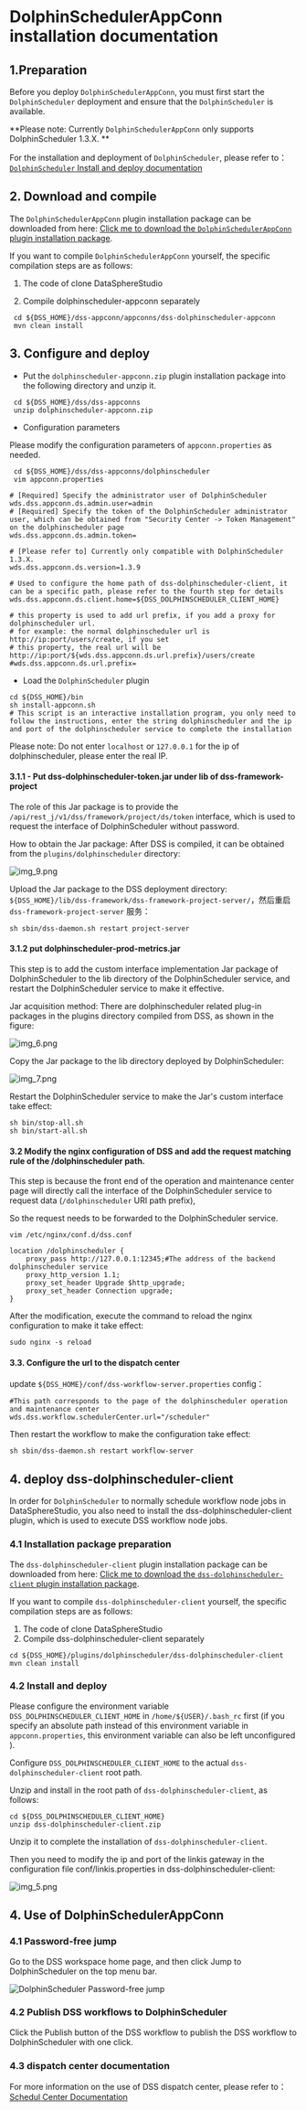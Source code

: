# DolphinSchedulerAppConn installation documentation

## 1.Preparation

Before you deploy `DolphinSchedulerAppConn`, you must first start the `DolphinScheduler` deployment and ensure that the `DolphinScheduler` is available.

**Please note: Currently `DolphinSchedulerAppConn` only supports DolphinScheduler 1.3.X. **

For the installation and deployment of `DolphinScheduler`, please refer to：[`DolphinScheduler` Install and deploy documentation](https://dolphinscheduler.apache.org/en-us/docs/1.3.8/user_doc/standalone-deployment.html)

## 2. Download and compile

The `DolphinSchedulerAppConn` plugin installation package can be downloaded from here: [Click me to download the `DolphinSchedulerAppConn` plugin installation package]().

If you want to compile `DolphinSchedulerAppConn` yourself, the specific compilation steps are as follows:

1. The code of clone DataSphereStudio

2. Compile dolphinscheduler-appconn separately

```shell script 
 cd ${DSS_HOME}/dss-appconn/appconns/dss-dolphinscheduler-appconn
 mvn clean install
```

## 3. Configure and deploy

- Put the `dolphinscheduler-appconn.zip` plugin installation package into the following directory and unzip it.

```shell script 
 cd ${DSS_HOME}/dss/dss-appconns
 unzip dolphinscheduler-appconn.zip
```

- Configuration parameters

Please modify the configuration parameters of `appconn.properties` as needed.

```shell script
 cd ${DSS_HOME}/dss/dss-appconns/dolphinscheduler
 vim appconn.properties
```

```properties
# [Required] Specify the administrator user of DolphinScheduler
wds.dss.appconn.ds.admin.user=admin
# [Required] Specify the token of the DolphinScheduler administrator user, which can be obtained from "Security Center -> Token Management" on the dolphinscheduler page
wds.dss.appconn.ds.admin.token=

# [Please refer to] Currently only compatible with DolphinScheduler 1.3.X.
wds.dss.appconn.ds.version=1.3.9

# Used to configure the home path of dss-dolphinscheduler-client, it can be a specific path, please refer to the fourth step for details
wds.dss.appconn.ds.client.home=${DSS_DOLPHINSCHEDULER_CLIENT_HOME}

# this property is used to add url prefix, if you add a proxy for dolphinscheduler url.
# for example: the normal dolphinscheduler url is http://ip:port/users/create, if you set
# this property, the real url will be http://ip:port/${wds.dss.appconn.ds.url.prefix}/users/create
#wds.dss.appconn.ds.url.prefix=
```

- Load the `DolphinScheduler` plugin

```shell script 
cd ${DSS_HOME}/bin
sh install-appconn.sh
# This script is an interactive installation program, you only need to follow the instructions, enter the string dolphinscheduler and the ip and port of the dolphinscheduler service to complete the installation
```

Please note: Do not enter `localhost` or `127.0.0.1` for the ip of dolphinscheduler, please enter the real IP.

#### 3.1.1 - Put dss-dolphinscheduler-token.jar under lib of dss-framework-project

The role of this Jar package is to provide the `/api/rest_j/v1/dss/framework/project/ds/token` interface, which is used to request the interface of DolphinScheduler without password.

How to obtain the Jar package: After DSS is compiled, it can be obtained from the `plugins/dolphinscheduler` directory:

![img_9.png](../Images/Install_and_Deploy/DolphinschedulerAppConn_deployment/img_9.png)

Upload the Jar package to the DSS deployment directory: `${DSS_HOME}/lib/dss-framework/dss-framework-project-server/`，然后重启 `dss-framework-project-server` 服务：

```shell
sh sbin/dss-daemon.sh restart project-server
```

#### 3.1.2 put dolphinscheduler-prod-metrics.jar

This step is to add the custom interface implementation Jar package of DolphinScheduler to the lib directory of the DolphinScheduler service, and restart the DolphinScheduler service to make it effective.

Jar acquisition method: There are dolphinscheduler related plug-in packages in the plugins directory compiled from DSS, as shown in the figure:

![img_6.png](../Images/Install_and_Deploy/DolphinschedulerAppConn_deployment/img_6.png)

Copy the Jar package to the lib directory deployed by DolphinScheduler:

![img_7.png](../Images/Install_and_Deploy/DolphinschedulerAppConn_deployment/img_7.png)

Restart the DolphinScheduler service to make the Jar's custom interface take effect:

```shell script
sh bin/stop-all.sh
sh bin/start-all.sh
```


#### 3.2 Modify the nginx configuration of DSS and add the request matching rule of the /dolphinscheduler path.

This step is because the front end of the operation and maintenance center page will directly call the interface of the DolphinScheduler service to request data (`/dolphinscheduler` URI path prefix),

So the request needs to be forwarded to the DolphinScheduler service.

```shell script
vim /etc/nginx/conf.d/dss.conf
```

```shell script
location /dolphinscheduler {
    proxy_pass http://127.0.0.1:12345;#The address of the backend dolphinscheduler service
    proxy_http_version 1.1;
    proxy_set_header Upgrade $http_upgrade;
    proxy_set_header Connection upgrade;
}
```

After the modification, execute the command to reload the nginx configuration to make it take effect:

```shell script
sudo nginx -s reload
```

#### 3.3. Configure the url to the dispatch center

update `${DSS_HOME}/conf/dss-workflow-server.properties` config：

```properties
#This path corresponds to the page of the dolphinscheduler operation and maintenance center
wds.dss.workflow.schedulerCenter.url="/scheduler"
```

Then restart the workflow to make the configuration take effect:

```shell script
sh sbin/dss-daemon.sh restart workflow-server
```

## 4. deploy dss-dolphinscheduler-client

In order for `DolphinScheduler` to normally schedule workflow node jobs in DataSphereStudio, you also need to install the dss-dolphinscheduler-client plugin, which is used to execute DSS workflow node jobs.

### 4.1 Installation package preparation

The `dss-dolphinscheduler-client` plugin installation package can be downloaded from here: [Click me to download the `dss-dolphinscheduler-client` plugin installation package]().

If you want to compile `dss-dolphinscheduler-client` yourself, the specific compilation steps are as follows:

1. The code of clone DataSphereStudio
2. Compile dss-dolphinscheduler-client separately

```shell script 
cd ${DSS_HOME}/plugins/dolphinscheduler/dss-dolphinscheduler-client
mvn clean install
```

### 4.2 Install and deploy

Please configure the environment variable `DSS_DOLPHINSCHEDULER_CLIENT_HOME` in `/home/${USER}/.bash_rc` first (if you specify an absolute path instead of this environment variable in `appconn.properties`, this environment variable can also be left unconfigured ).

Configure `DSS_DOLPHINSCHEDULER_CLIENT_HOME` to the actual `dss-dolphinscheduler-client` root path.

Unzip and install in the root path of `dss-dolphinscheduler-client`, as follows:

```shell script 
cd ${DSS_DOLPHINSCHEDULER_CLIENT_HOME}
unzip dss-dolphinscheduler-client.zip
```

Unzip it to complete the installation of `dss-dolphinscheduler-client`.

Then you need to modify the ip and port of the linkis gateway in the configuration file conf/linkis.properties in dss-dolphinscheduler-client:

![img_5.png](../Images/Install_and_Deploy/DolphinschedulerAppConn_deployment/img_5.png)


## 4. Use of DolphinSchedulerAppConn

### 4.1 Password-free jump

Go to the DSS workspace home page, and then click Jump to DolphinScheduler on the top menu bar.

![DolphinScheduler Password-free jump]()

### 4.2 Publish DSS workflows to DolphinScheduler

Click the Publish button of the DSS workflow to publish the DSS workflow to DolphinScheduler with one click.

### 4.3 dispatch center documentation

For more information on the use of DSS dispatch center, please refer to：[Schedul Center Documentation](../User_Manual/Schedule_Center_Documentation.md)